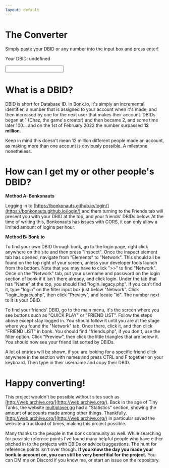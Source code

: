 ```yaml
---
layout: default
---
```

<!--- Hi you should be at https://shaunx777.github.io/dbid2date/ and not here xDxDxDDDD --->
<!--- Code rewrite ez --->
# The Converter
<p>Simply paste your DBID or any number into the input box and press enter!</p>
<p id="result">Your DBID: undefined</p>
<input type="number" placeholder="" id="ip2"/>

<script>
window.addEventListener('load', (event) => {
  genplaceholder()
});
function getQueryParams() {
    var queryParams = {};
    var queryString = window.location.search.substring(1);
    var params = queryString.split('&');
    for (var i = 0; i < params.length; i++) {
        var param = params[i].split('=');
        var key = decodeURIComponent(param[0]);
        var value = decodeURIComponent(param[1]);
        queryParams[key] = value;
    }
    return queryParams;
}
var params = getQueryParams();
var param1Value = params.param1;

console.log("param1:", param1Value);
console.log('beta build  😎')
  function appeartext() {
    document.getElementById("result").style.opacity = 1
}
function genplaceholder() {
    var numbers = ['69420', '666', '123456', '010101', '1337', '80085', '8008135', '1273', '0112358', 'Easter Egg'];
    var randomIndex = Math.floor(Math.random() * numbers.length); 
    var randomn = numbers[randomIndex];
    document.getElementById("ip2").placeholder = randomn
}
const dbids2 = [{"date":"1-Oct-12","number":4828},{"date":"2-Nov-12","number":7067},{"date":"26-Jan-13","number":15922},{"date":"27-Feb-13","number":19399},{"date":"29-Mar-13","number":21636},{"date":"2-Jun-13","number":27194},{"date":"3-Jun-13","number":27347},{"date":"8-Jun-13","number":27933},{"date":"8-Jul-13","number":33341},{"date":"10-Aug-13","number":34961},{"date":"28-Aug-13","number":36182},{"date":"11-Dec-13","number":207482},{"date":"9-Jan-14","number":233104},{"date":"14-Jun-14","number":377174},{"date":"6-Aug-14","number":412712},{"date":"11-Aug-14","number":416111},{"date":"18-Aug-14","number":420554},{"date":"22-Aug-14","number":424096},{"date":"27-Aug-14","number":428600},{"date":"1-Sep-14","number":432321},{"date":"6-Sep-14","number":437444},{"date":"14-Sep-14","number":444701},{"date":"20-Sep-14","number":451389},{"date":"28-Sep-14","number":460207},{"date":"9-Oct-14","number":473143},{"date":"16-Oct-14","number":480829},{"date":"22-Oct-14","number":488405},{"date":"27-Oct-14","number":495573},{"date":"28-Oct-14","number":497077},{"date":"1-Nov-14","number":503304},{"date":"5-Nov-14","number":508652},{"date":"10-Nov-14","number":515908},{"date":"15-Nov-14","number":524845},{"date":"1-Dec-14","number":550816},{"date":"5-Dec-14","number":557998},{"date":"16-Dec-14","number":580255},{"date":"21-Dec-14","number":595568},{"date":"25-Dec-14","number":602663},{"date":"28-Dec-14","number":606951},{"date":"1-Jan-15","number":611699},{"date":"6-Jan-15","number":617276},{"date":"10-Jan-15","number":624781},{"date":"17-Jan-15","number":638222},{"date":"21-Jan-15","number":644190},{"date":"5-Feb-15","number":678344},{"date":"6-Feb-15","number":681574},{"date":"14-Feb-15","number":698782},{"date":"17-Feb-15","number":704427},{"date":"21-Feb-15","number":713912},{"date":"24-Feb-15","number":719239},{"date":"27-Feb-15","number":726578},{"date":"2-Mar-15","number":733123},{"date":"5-Mar-15","number":740725},{"date":"8-Mar-15","number":748884},{"date":"12-Mar-15","number":757510},{"date":"15-Mar-15","number":766518},{"date":"16-Mar-15","number":768223},{"date":"21-Mar-15","number":783552},{"date":"25-Mar-15","number":794654},{"date":"31-Mar-15","number":809730},{"date":"1-Apr-15","number":812608},{"date":"8-Apr-15","number":828664},{"date":"9-Apr-15","number":831198},{"date":"20-Apr-15","number":861149},{"date":"26-Apr-15","number":879484},{"date":"30-Apr-15","number":889494},{"date":"3-May-15","number":898810},{"date":"7-May-15","number":909819},{"date":"10-May-15","number":919686},{"date":"15-May-15","number":926193},{"date":"23-May-15","number":948752},{"date":"27-May-15","number":955151},{"date":"31-May-15","number":966043},{"date":"8-Jun-15","number":983384},{"date":"13-Jun-15","number":995511},{"date":"28-Jun-15","number":1018444},{"date":"4-Jul-15","number":1025301},{"date":"8-Jul-15","number":1030537},{"date":"15-Jul-15","number":1038249},{"date":"21-Jul-15","number":1044996},{"date":"2-Aug-15","number":1056311},{"date":"6-Sep-15","number":1092848},{"date":"6-Oct-15","number":1136249},{"date":"11-Oct-15","number":1145703},{"date":"16-Oct-15","number":1153297},{"date":"21-Oct-15","number":1160524},{"date":"25-Oct-15","number":1168833},{"date":"30-Oct-15","number":1177401},{"date":"4-Nov-15","number":1185066},{"date":"9-Nov-15","number":1194166},{"date":"14-Nov-15","number":1204946},{"date":"19-Nov-15","number":1212870},{"date":"24-Nov-15","number":1222317},{"date":"1-Dec-15","number":1231999},{"date":"5-Dec-15","number":1241591},{"date":"10-Dec-15","number":1249194},{"date":"17-Dec-15","number":1265355},{"date":"21-Dec-15","number":1276665},{"date":"25-Dec-15","number":1281941},{"date":"29-Dec-15","number":1285054},{"date":"2-Jan-16","number":1288062},{"date":"6-Jan-16","number":1292314},{"date":"10-Jan-16","number":1300454},{"date":"15-Jan-16","number":1309481},{"date":"19-Jan-16","number":1315696},{"date":"21-Jan-16","number":1319963},{"date":"23-Jan-16","number":1325248},{"date":"28-Jan-16","number":1334342},{"date":"2-Feb-16","number":1342309},{"date":"4-Feb-16","number":1347900},{"date":"8-Feb-16","number":1357901},{"date":"11-Feb-16","number":1367953},{"date":"16-Feb-16","number":1376637},{"date":"21-Feb-16","number":1390129},{"date":"26-Feb-16","number":1404417},{"date":"1-Mar-16","number":1413803},{"date":"5-Mar-16","number":1429015},{"date":"6-Mar-16","number":1430402},{"date":"10-Mar-16","number":1442875},{"date":"11-Mar-16","number":1447097},{"date":"14-Mar-16","number":1454232},{"date":"17-Mar-16","number":1461293},{"date":"19-Mar-16","number":1468637},{"date":"22-Mar-16","number":1475974},{"date":"26-Mar-16","number":1486401},{"date":"31-Mar-16","number":1494242},{"date":"4-Apr-16","number":1501640},{"date":"8-Apr-16","number":1513534},{"date":"12-Apr-16","number":1520548},{"date":"16-Apr-16","number":1532804},{"date":"19-Apr-16","number":1538728},{"date":"23-Apr-16","number":1550466},{"date":"27-Apr-16","number":1557570},{"date":"30-Apr-16","number":1569512},{"date":"2-May-16","number":1571192},{"date":"4-May-16","number":1576641},{"date":"5-May-16","number":1581315},{"date":"9-May-16","number":1593110},{"date":"11-May-16","number":1597318},{"date":"13-May-16","number":1609073},{"date":"17-May-16","number":1616896},{"date":"21-May-16","number":1635360},{"date":"24-May-16","number":1644843},{"date":"29-May-16","number":1659819},{"date":"1-Jun-16","number":1665441},{"date":"2-Jun-16","number":1669079},{"date":"7-Jun-16","number":1683278},{"date":"11-Jun-16","number":1693754},{"date":"16-Jun-16","number":1703537},{"date":"20-Jun-16","number":1709324},{"date":"25-Jun-16","number":1717279},{"date":"30-Jun-16","number":1724110},{"date":"4-Jul-16","number":1730213},{"date":"9-Jul-16","number":1735619},{"date":"13-Jul-16","number":1740434},{"date":"14-Jul-16","number":1741678},{"date":"19-Jul-16","number":1746583},{"date":"25-Jul-16","number":1751751},{"date":"30-Jul-16","number":1756649},{"date":"5-Aug-16","number":1761867},{"date":"10-Aug-16","number":1766244},{"date":"15-Aug-16","number":1771927},{"date":"21-Aug-16","number":1778986},{"date":"26-Aug-16","number":1787473},{"date":"27-Aug-16","number":1789059},{"date":"29-Aug-16","number":1790360},{"date":"1-Sep-16","number":1796303},{"date":"6-Sep-16","number":1804116},{"date":"10-Sep-16","number":1815795},{"date":"16-Sep-16","number":1828936},{"date":"17-Sep-16","number":1833500},{"date":"22-Sep-16","number":1846888},{"date":"27-Sep-16","number":1867670},{"date":"2-Oct-16","number":1891255},{"date":"7-Oct-16","number":1912793},{"date":"12-Oct-16","number":1930746},{"date":"17-Oct-16","number":1951109},{"date":"21-Oct-16","number":1972353},{"date":"24-Oct-16","number":1985282},{"date":"29-Oct-16","number":2017327},{"date":"3-Nov-16","number":2043856},{"date":"9-Nov-16","number":2114955},{"date":"11-Nov-16","number":2132030},{"date":"16-Nov-16","number":2176988},{"date":"18-Nov-16","number":2197519},{"date":"16-Dec-16","number":2473753},{"date":"19-Dec-16","number":2497063},{"date":"20-Feb-17","number":3144159},{"date":"9-May-17","number":3815192},{"date":"12-Mar-18","number":6171260},{"date":"27-Jun-18","number":6985203},{"date":"5-Aug-18","number":7091564},{"date":"14-Jan-19","number":7986092},{"date":"25-Jul-19","number":9117802},{"date":"29-Feb-20","number":10134807},{"date":"18-Mar-20","number":10242309},{"date":"11-Jul-20","number":10544159},{"date":"21-Sep-20","number":10709069},{"date":"1-Nov-20","number":10844894},{"date":"15-Nov-20","number":10914347},{"date":"18-Feb-21","number":11136377},{"date":"20-Feb-21","number":11165248},{"date":"11-Mar-21","number":11241154},{"date":"19-Mar-21","number":11243504},{"date":"13-Apr-21","number":11305937},{"date":"15-Apr-21","number":11317614},{"date":"23-Apr-21","number":11337572},{"date":"28-Apr-21","number":11353908},{"date":"12-May-21","number":11414286},{"date":"22-Jun-21","number":11499483},{"date":"21-Jul-21","number":11532164},{"date":"22-Oct-21","number":11679511},{"date":"5-Nov-21","number":11758690},{"date":"5-Dec-21","number":11825856},{"date":"14-Dec-21","number":11889868},{"date":"16-Jan-22","number":11947177},{"date":"18-Jan-22","number":11962994},{"date":"24-Jan-22","number":11978228},{"date":"29-Jan-22","number":11992244},{"date":"30-Jan-22","number":11993606},{"date":"1-Feb-22","number":11997790},{"date":"3-Feb-22","number":12005487},{"date":"11-Feb-22","number":12026003},{"date":"12-Feb-22","number":12027777},{"date":"11-Mar-22","number":12085042},{"date":"20-Apr-22","number":12182435},{"date":"27-Apr-22","number":12558827},{"date":"30-Apr-22","number":12567759},{"date":"03-Jul-22","number":12677125},{"date":"27-Mar-23","number":13119153},{"date":"12-Sep-23","number":13332460}]

function dbid2date(number) {
  dbids2.sort(function(a, b) {
    return new Date(a.date) - new Date(b.date);
  });
  var index = 0;
  while (index < dbids2.length && dbids2[index].number < number) {
    index++;
  }
  if (index === 0) {
    return "Before October 1st 2012"
  }
  if (index === dbids2.length) {
    return "After September 12th 2023"
  }
  var date1 = new Date(dbids2[index - 1].date);
  var date2 = new Date(dbids2[index].date);
  var number1 = dbids2[index - 1].number;
  var number2 = dbids2[index].number;

  var diff = (number - number1) / (number2 - number1);
  var time = date1.getTime() + diff * (date2.getTime() - date1.getTime());
  var interpolatedDate = new Date(time);

  return interpolatedDate.toDateString();
}

let linkDbid = window.location.search
if (linkDbid.startsWith("?dbid=")) {
    dbid = parseInt(linkDbid.split('=')[1])
    date = dbid2date(dbid)
    document.querySelector('meta[property="og:title"]').setAttribute("content", date);
    document.querySelector('meta[name="description"]').setAttribute("content", date);
    alert(date)
}



const node = document.getElementById("ip2");
node.addEventListener("keyup", function(event) {
        let dbid = node.value;
        date = dbid2date(dbid)
        document.getElementById("result").innerHTML = date;
        appeartext()
});
</script>

# What is a DBID?
DBID is short for Database ID. In Bonk.io, it's simply an incremental identifier, a number that is assigned to your account when it's made, and then increased by one for the next user that makes their account. DBIDs began at 1 (Chaz, the game's creator) and then became 2, and some time later 100... and on the 1st of February 2022 the number surpassed **12 million**. 

Keep in mind this doesn't mean 12 million different people made an account, as making more than one account is obviously possible. A milestone nonetheless.

# How can I get my or other people's DBID?
**Method A: Bonkonauts**

Logging in to [https://bonkonauts.github.io/login/](https://bonkonauts.github.io/login/) and them turning to the Friends tab will present you with your DBID at the top, and your friends' DBIDs below. At the time of writing this, Bonkonauts has issues with CORS, it can only allow a limited amount of logins per hour.


**Method B: Bonk.io**

To find your own DBID through bonk, go to the login page, right click anywhere on the site and then press "Inspect". Once the inspect element tab has opened, navigate from "Elements" to "Network". This should all be found on the top right of your screen, unless your developer tools launch from the bottom. Note that you may have to click ">>" to find "Network". Once on the "Network" tab, put your username and password on the login section of bonk if it isn't there already, and click login. Under the tab that has "Name" at the top, you should find "login_legacy.php". If you can't find it, type "login" on the filter input box just below "Network". Click "login_legacy.php", then click "Preview", and locate "id". The number next to it is your DBID.

To find your friends' DBID, go to the main menu, it's the screen where you see buttons such as "QUICK PLAY" or "FRIEND LIST". Follow the steps above except stay logged in. You should follow it until you are at the stage where you found the "Network" tab. Once there, click it, and then click "FRIEND LIST" in bonk. You should find "friends.php", if you don't, use the filter option. Click "Preview", then click the little triangles that are below it. You should now see your friend list sorted by DBIDs.

A lot of entries will be shown, if you are looking for a specific friend click anywhere in the section with names and press CTRL and F together on your keyboard. Then type in their username and copy their DBID.

# Happy converting!
This project wouldn't be possible without sites such as [http://web.archive.org/](http://web.archive.org/). Back in the age of Tiny Tanks, the website [multiplayer.gg](https://multiplayer.gg) had a "Statistics" section, showing the amount of accounts made among other things. Thankfully, [http://web.archive.org/](http://web.archive.org/) in particular saved the website a truckload of times, making this project possible.

Many thanks to the people in the bonk community as well. While searching for possible refernce points I've found many helpful people who have either pitched in to the projects with DBIDs or advice/suggestions. The hunt for reference points isn't over though. **If you know the day you made your bonk.io account on, you can still be very benefitial for the project.** You can DM me on Discord if you know me, or start an issue on the repository.
